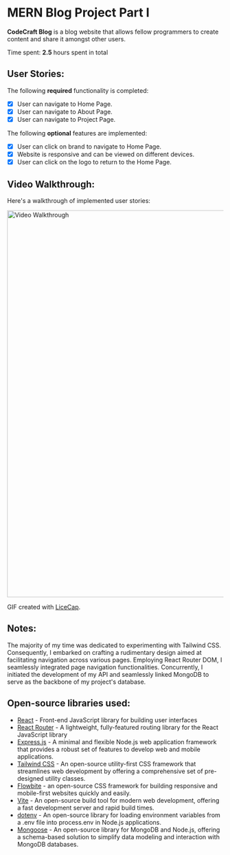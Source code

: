 ﻿# MERN Blog Project Part I
 
**CodeCraft Blog** is a blog website that allows fellow programmers to create content and share it amongst other users.

Time spent: **2.5** hours spent in total

## User Stories:

The following **required** functionality is completed:

- [x] User can navigate to Home Page.
- [x] User can navigate to About Page.
- [x] User can navigate to Project Page.

The following **optional** features are implemented:

- [x] User can click on brand to navigate to Home Page.
- [x] Website is responsive and can be viewed on different devices.
- [x] User can click on the logo to return to the Home Page. 

## Video Walkthrough:

Here's a walkthrough of implemented user stories:

<img src='' title='Video Walkthrough' width='900px' alt='Video Walkthrough' />

GIF created with [LiceCap](http://www.cockos.com/licecap/).

## Notes:

The majority of my time was dedicated to experimenting with Tailwind CSS. Consequently, I embarked on crafting a rudimentary design aimed at facilitating navigation across various pages. Employing React Router DOM, I seamlessly integrated page navigation functionalities. Concurrently, I initiated the development of my API and seamlessly linked MongoDB to serve as the backbone of my project's database.

## Open-source libraries used:

- [React](https://github.com/facebook/react) - Front-end JavaScript library for building user interfaces
- [React Router](https://github.com/remix-run/react-router) - A lightweight, fully-featured routing library for the React JavaScript library
- [Express.js](https://github.com/expressjs/express) - A minimal and flexible Node.js web application framework that provides a robust set of features to develop web and mobile applications.
- [Tailwind CSS](https://github.com/tailwindlabs/tailwindcss) - An open-source utility-first CSS framework that streamlines web development by offering a comprehensive set of pre-designed utility classes.
- [Flowbite](https://github.com/themesberg/flowbite) -  an open-source CSS framework for building responsive and mobile-first websites quickly and easily.
- [Vite](https://github.com/vitejs/vite) - An open-source build tool for modern web development, offering a fast development server and rapid build times.
- [dotenv](https://github.com/motdotla/dotenv) - An open-source library for loading environment variables from a .env file into process.env in Node.js applications.
- [Mongoose](https://github.com/Automattic/mongoose) - An open-source library for MongoDB and Node.js, offering a schema-based solution to simplify data modeling and interaction with MongoDB databases.
